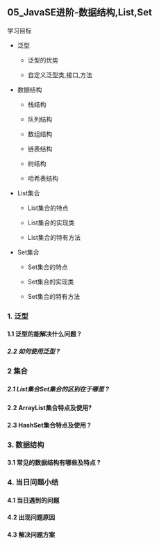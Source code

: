 ## **05_JavaSE进阶-数据结构,List,Set**

学习目标

- 泛型

  - 泛型的优势

  - 自定义泛型类,接口,方法

- 数据结构

  - 栈结构

  - 队列结构

  - 数组结构

  - 链表结构

  - 树结构

  - 哈希表结构

- List集合

  - List集合的特点

  - List集合的实现类

  - List集合的特有方法

- Set集合

  - Set集合的特点

  - Set集合的实现类

  - Set集合的特有方法



### 1. 泛型

#### 1.1 泛型的能解决什么问题 ?



##### 2.2 如何使用泛型 ?

#### 

### 2 集合

##### 2.1 List集合Set集合的区别在于哪里 ?



#### 2.2 ArrayList集合特点及使用?



#### 2.3 HashSet集合特点及使用 ?

#### 

### 3. 数据结构

#### 3.1 常见的数据结构有哪些及特点 ? 





### 4. 当日问题小结

#### 4.1 当日遇到的问题

#### 

#### 4.2 出现问题原因

#### 

#### 4.3 解决问题方案